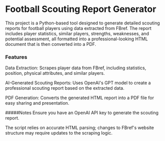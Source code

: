 # Football Scouting Report Generator
This project is a Python-based tool designed to generate detailed scouting reports for football players using data extracted from FBref. The report includes player statistics, similar players, strengths, weaknesses, and potential assessment, all formatted into a professional-looking HTML document that is then converted into a PDF.

### Features
Data Extraction: Scrapes player data from FBref, including statistics, position, physical attributes, and similar players.

AI-Generated Scouting Reports: Uses OpenAI's GPT model to create a professional scouting report based on the extracted data.

PDF Generation: Converts the generated HTML report into a PDF file for easy sharing and presentation.

#####Notes
Ensure you have an OpenAI API key to generate the scouting report.

The script relies on accurate HTML parsing; changes to FBref's website structure may require updates to the scraping logic.

